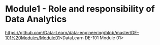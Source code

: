 # Module1 - Role and responsibility of Data Analytics

<https://github.com/Data-Learn/data-engineering/blob/master/DE-101%20Modules/Module01><DataLearn DE-101 Module 01>

